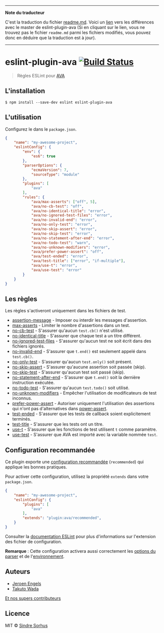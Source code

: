 ___
**Note du traducteur**

C'est la traduction du fichier [readme.md](https://github.com/sindresorhus/eslint-plugin-ava/blob/master/readme.md). Voici un [lien](https://github.com/sindresorhus/eslint-plugin-ava/compare/be7c84b3f624016155e446b1dba9eab9a64cd081...master#diff-0730bb7c2e8f9ea2438b52e419dd86c9) vers les différences avec le master de eslint-plugin-ava (Si en cliquant sur le lien, vous ne trouvez pas le fichier `readme.md` parmi les fichiers modifiés, vous pouvez donc en déduire que la traduction est à jour).
___
# eslint-plugin-ava [![Build Status](https://travis-ci.org/sindresorhus/eslint-plugin-ava.svg?branch=master)](https://travis-ci.org/sindresorhus/eslint-plugin-ava)

> Règles ESLint pour [AVA](https://ava.li)


## L'installation

```
$ npm install --save-dev eslint eslint-plugin-ava
```


## L'utilisation

Configurez le dans le `package.json`.

```json
{
	"name": "my-awesome-project",
	"eslintConfig": {
		"env": {
			"es6": true
		},
		"parserOptions": {
			"ecmaVersion": 7,
			"sourceType": "module"
		},
		"plugins": [
			"ava"
		],
		"rules": {
			"ava/max-asserts": ["off", 5],
			"ava/no-cb-test": "off",
			"ava/no-identical-title": "error",
			"ava/no-ignored-test-files": "error",
			"ava/no-invalid-end": "error",
			"ava/no-only-test": "error",
			"ava/no-skip-assert": "error",
			"ava/no-skip-test": "error",
			"ava/no-statement-after-end": "error",
			"ava/no-todo-test": "warn",
			"ava/no-unknown-modifiers": "error",
			"ava/prefer-power-assert": "off",
			"ava/test-ended": "error",
			"ava/test-title": ["error", "if-multiple"],
			"ava/use-t": "error",
			"ava/use-test": "error"
		}
	}
}
```


## Les règles

Les règles s'activeront uniquement dans les fichiers de test.

- [assertion-message](docs/rules/assertion-message.md) - Imposer ou interdir les messages d'assertion.
- [max-asserts](docs/rules/max-asserts.md) - Limiter le nombre d'assertions dans un test.
- [no-cb-test](docs/rules/no-cb-test.md) - S'assurer qu'aucun `test.cb()` n'est utilisé.
- [no-identical-title](docs/rules/no-identical-title.md) - S'assurer que chaque test a un titre différent.
- [no-ignored-test-files](docs/rules/no-ignored-test-files.md) - S'assurer qu'aucun test ne soit écrit dans des fichiers ignorés.
- [no-invalid-end](docs/rules/no-invalid-end.md) - S'assurer que `t.end()` est seulement appelé dans `test.cb()`.
- [no-only-test](docs/rules/no-only-test.md) - S'assurer qu'aucun `test.only()` soit présent.
- [no-skip-assert](docs/rules/no-skip-assert.md) - S'assurer qu'aucune assertion soit passée (skip).
- [no-skip-test](docs/rules/no-skip-test.md) - S'assurer qu'aucun test soit passé (skip).
- [no-statement-after-end](docs/rules/no-statement-after-end.md) - S'assurer que `t.end()` soit la dernière instruction exécutée.
- [no-todo-test](docs/rules/no-todo-test.md) - S'assurer qu'aucun `test.todo()` soit utilisé.
- [no-unknown-modifiers](docs/rules/no-unknown-modifiers.md) - Empêcher l'utilisation de modificateurs de test inconnus.
- [prefer-power-assert](docs/rules/prefer-power-assert.md) - Autoriser uniquement l'utilisation des assertions qui n'ont pas d'alternatives dans [power-assert](https://github.com/power-assert-js/power-assert).
- [test-ended](docs/rules/test-ended.md) - S'assurer que les tests de callback soient explicitement terminés.
- [test-title](docs/rules/test-title.md) - S'assurer que les tests ont un titre.
- [use-t](docs/rules/use-t.md) - S'assurer que les fonctions de test utilisent `t` comme paramètre.
- [use-test](docs/rules/use-test.md) - S'assurer que AVA est importé avec la variable nommée `test`.


## Configuration recommandée

Ce plugin exporte une [configuration recommandée](https://github.com/sindresorhus/eslint-plugin-ava/blob/master/index.js) (`recommended`) qui applique les bonnes pratiques.

Pour activer cette configuration, utilisez la propriété `extends` dans votre `package.json`.

```json
{
	"name": "my-awesome-project",
	"eslintConfig": {
		"plugins": [
			"ava"
		],
		"extends": "plugin:ava/recommended",
	}
}
```

Consulter la [documentation ESLint](http://eslint.org/docs/user-guide/configuring#extending-configuration-files) pour plus d'informations sur l'extension des fichier de configuration.

**Remarque** : Cette configuration activera aussi correctement les [options du parser](http://eslint.org/docs/user-guide/configuring#specifying-parser-options) et de l'[environnement](http://eslint.org/docs/user-guide/configuring#specifying-environments).


## Auteurs

- [Jeroen Engels](https://github.com/jfmengels)
- [Takuto Wada](https://github.com/twada)

[Et nos supers contributeurs](https://github.com/sindresorhus/eslint-plugin-ava/graphs/contributors)


## Licence

MIT © [Sindre Sorhus](https://sindresorhus.com)
